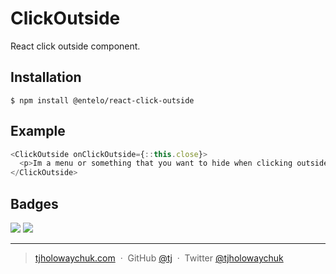 
# ClickOutside

React click outside component.

## Installation

```
$ npm install @entelo/react-click-outside
```

## Example

```js
<ClickOutside onClickOutside={::this.close}>
  <p>Im a menu or something that you want to hide when clicking outside.</p>
</ClickOutside>
```

## Badges

![](https://img.shields.io/badge/license-MIT-blue.svg)
![](https://img.shields.io/badge/status-stable-green.svg)

---

> [tjholowaychuk.com](http://tjholowaychuk.com) &nbsp;&middot;&nbsp;
> GitHub [@tj](https://github.com/tj) &nbsp;&middot;&nbsp;
> Twitter [@tjholowaychuk](https://twitter.com/tjholowaychuk)

